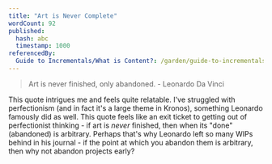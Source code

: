 ```yaml
---
title: "Art is Never Complete"
wordCount: 92
published:
  hash: abc
  timestamp: 1000
referencedBy:
  Guide to Incrementals/What is Content?: /garden/guide-to-incrementals/what-is-content
---
```


> Art is never finished, only abandoned.
> \- Leonardo Da Vinci

This quote intrigues me and feels quite relatable. I've struggled with perfectionism (and in fact it's a large theme in Kronos), something Leonardo famously did as well. This quote feels like an exit ticket to getting out of perfectionist thinking - if art is _never_ finished, then when its "done" (abandoned) is arbitrary. Perhaps that's why Leonardo left so many WIPs behind in his journal - if the point at which you abandon them is arbitrary, then why not abandon projects early?